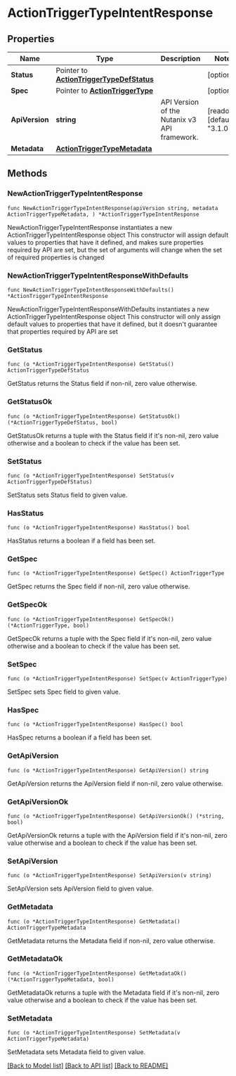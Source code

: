 # ActionTriggerTypeIntentResponse

## Properties

Name | Type | Description | Notes
------------ | ------------- | ------------- | -------------
**Status** | Pointer to [**ActionTriggerTypeDefStatus**](ActionTriggerTypeDefStatus.md) |  | [optional] 
**Spec** | Pointer to [**ActionTriggerType**](ActionTriggerType.md) |  | [optional] 
**ApiVersion** | **string** | API Version of the Nutanix v3 API framework. | [readonly] [default to "3.1.0"]
**Metadata** | [**ActionTriggerTypeMetadata**](ActionTriggerTypeMetadata.md) |  | 

## Methods

### NewActionTriggerTypeIntentResponse

`func NewActionTriggerTypeIntentResponse(apiVersion string, metadata ActionTriggerTypeMetadata, ) *ActionTriggerTypeIntentResponse`

NewActionTriggerTypeIntentResponse instantiates a new ActionTriggerTypeIntentResponse object
This constructor will assign default values to properties that have it defined,
and makes sure properties required by API are set, but the set of arguments
will change when the set of required properties is changed

### NewActionTriggerTypeIntentResponseWithDefaults

`func NewActionTriggerTypeIntentResponseWithDefaults() *ActionTriggerTypeIntentResponse`

NewActionTriggerTypeIntentResponseWithDefaults instantiates a new ActionTriggerTypeIntentResponse object
This constructor will only assign default values to properties that have it defined,
but it doesn't guarantee that properties required by API are set

### GetStatus

`func (o *ActionTriggerTypeIntentResponse) GetStatus() ActionTriggerTypeDefStatus`

GetStatus returns the Status field if non-nil, zero value otherwise.

### GetStatusOk

`func (o *ActionTriggerTypeIntentResponse) GetStatusOk() (*ActionTriggerTypeDefStatus, bool)`

GetStatusOk returns a tuple with the Status field if it's non-nil, zero value otherwise
and a boolean to check if the value has been set.

### SetStatus

`func (o *ActionTriggerTypeIntentResponse) SetStatus(v ActionTriggerTypeDefStatus)`

SetStatus sets Status field to given value.

### HasStatus

`func (o *ActionTriggerTypeIntentResponse) HasStatus() bool`

HasStatus returns a boolean if a field has been set.

### GetSpec

`func (o *ActionTriggerTypeIntentResponse) GetSpec() ActionTriggerType`

GetSpec returns the Spec field if non-nil, zero value otherwise.

### GetSpecOk

`func (o *ActionTriggerTypeIntentResponse) GetSpecOk() (*ActionTriggerType, bool)`

GetSpecOk returns a tuple with the Spec field if it's non-nil, zero value otherwise
and a boolean to check if the value has been set.

### SetSpec

`func (o *ActionTriggerTypeIntentResponse) SetSpec(v ActionTriggerType)`

SetSpec sets Spec field to given value.

### HasSpec

`func (o *ActionTriggerTypeIntentResponse) HasSpec() bool`

HasSpec returns a boolean if a field has been set.

### GetApiVersion

`func (o *ActionTriggerTypeIntentResponse) GetApiVersion() string`

GetApiVersion returns the ApiVersion field if non-nil, zero value otherwise.

### GetApiVersionOk

`func (o *ActionTriggerTypeIntentResponse) GetApiVersionOk() (*string, bool)`

GetApiVersionOk returns a tuple with the ApiVersion field if it's non-nil, zero value otherwise
and a boolean to check if the value has been set.

### SetApiVersion

`func (o *ActionTriggerTypeIntentResponse) SetApiVersion(v string)`

SetApiVersion sets ApiVersion field to given value.


### GetMetadata

`func (o *ActionTriggerTypeIntentResponse) GetMetadata() ActionTriggerTypeMetadata`

GetMetadata returns the Metadata field if non-nil, zero value otherwise.

### GetMetadataOk

`func (o *ActionTriggerTypeIntentResponse) GetMetadataOk() (*ActionTriggerTypeMetadata, bool)`

GetMetadataOk returns a tuple with the Metadata field if it's non-nil, zero value otherwise
and a boolean to check if the value has been set.

### SetMetadata

`func (o *ActionTriggerTypeIntentResponse) SetMetadata(v ActionTriggerTypeMetadata)`

SetMetadata sets Metadata field to given value.



[[Back to Model list]](../README.md#documentation-for-models) [[Back to API list]](../README.md#documentation-for-api-endpoints) [[Back to README]](../README.md)


